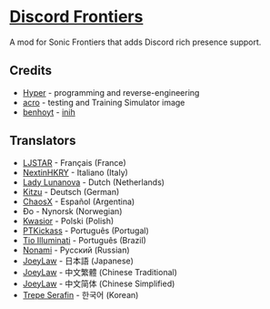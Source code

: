 # [Discord Frontiers](https://gamebanana.com/mods/423887)
A mod for Sonic Frontiers that adds Discord rich presence support.

## Credits
- [Hyper](https://github.com/HyperBE32) - programming and reverse-engineering
- [acro](https://github.com/acrolo) - testing and Training Simulator image
- [benhoyt](https://github.com/benhoyt) - [inih](https://github.com/benhoyt/inih)

## Translators
- [LJSTAR](https://twitter.com/LJSTAR_) - Français (France)
- [NextinHKRY](https://github.com/NextinMono) - Italiano (Italy)
- [Lady Lunanova](https://twitter.com/LadyLunanova) - Dutch (Netherlands)
- [Kitzu](https://twitter.com/AsuKitzu) - Deutsch (German)
- [ChaosX](https://twitter.com/ChaosX2006) - Español (Argentina)
- Đo - Nynorsk (Norwegian)
- [Kwasior](https://github.com/ThisKwasior) - Polski (Polish)
- [PTKickass](https://github.com/PTKickass) - Português (Portugal)
- [Tio Illuminati](https://twitter.com/ImTioIlluminati) - Português (Brazil)
- [Nonami](https://gamebanana.com/members/1696613) - Русский (Russian)
- [JoeyLaw](https://www.youtube.com/@joeylaw123) - 日本語 (Japanese)
- [JoeyLaw](https://www.youtube.com/@joeylaw123) - 中文繁體 (Chinese Traditional)
- [JoeyLaw](https://www.youtube.com/@joeylaw123) - 中文简体 (Chinese Simplified)
- [Trepe Serafin](https://gamebanana.com/members/2351910) - 한국어 (Korean)